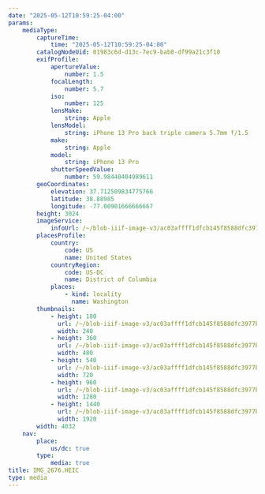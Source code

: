 ```yaml
---
date: "2025-05-12T10:59:25-04:00"
params:
    mediaType:
        captureTime:
            time: "2025-05-12T10:59:25-04:00"
        catalogNodeUid: 01983c6d-d13c-7ec9-bab0-df99a21c3f10
        exifProfile:
            apertureValue:
                number: 1.5
            focalLength:
                number: 5.7
            iso:
                number: 125
            lensMake:
                string: Apple
            lensModel:
                string: iPhone 13 Pro back triple camera 5.7mm f/1.5
            make:
                string: Apple
            model:
                string: iPhone 13 Pro
            shutterSpeedValue:
                number: 59.98440404989611
        geoCoordinates:
            elevation: 37.712509834775766
            latitude: 38.88985
            longitude: -77.00901666666667
        height: 3024
        imageService:
            infoUrl: /~/blob-iiif-image-v3/ac03affff1dfcb145f8588dfc3977b5220a235775c2150d535047cec90a8d1dd/info.json
        placesProfile:
            country:
                code: US
                name: United States
            countryRegion:
                code: US-DC
                name: District of Columbia
            places:
                - kind: locality
                  name: Washington
        thumbnails:
            - height: 180
              url: /~/blob-iiif-image-v3/ac03affff1dfcb145f8588dfc3977b5220a235775c2150d535047cec90a8d1dd/full/240%2C180/0/default.jpg
              width: 240
            - height: 360
              url: /~/blob-iiif-image-v3/ac03affff1dfcb145f8588dfc3977b5220a235775c2150d535047cec90a8d1dd/full/480%2C360/0/default.jpg
              width: 480
            - height: 540
              url: /~/blob-iiif-image-v3/ac03affff1dfcb145f8588dfc3977b5220a235775c2150d535047cec90a8d1dd/full/720%2C540/0/default.jpg
              width: 720
            - height: 960
              url: /~/blob-iiif-image-v3/ac03affff1dfcb145f8588dfc3977b5220a235775c2150d535047cec90a8d1dd/full/1280%2C960/0/default.jpg
              width: 1280
            - height: 1440
              url: /~/blob-iiif-image-v3/ac03affff1dfcb145f8588dfc3977b5220a235775c2150d535047cec90a8d1dd/full/1920%2C1440/0/default.jpg
              width: 1920
        width: 4032
    nav:
        place:
            us/dc: true
        type:
            media: true
title: IMG_2676.HEIC
type: media
---
```

